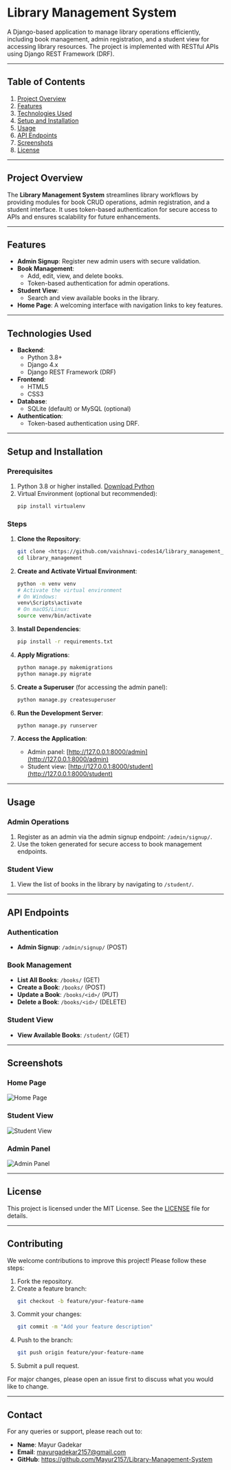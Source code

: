 # Library Management System

A Django-based application to manage library operations efficiently, including book management, admin registration, and a student view for accessing library resources. The project is implemented with RESTful APIs using Django REST Framework (DRF).

---

## Table of Contents
1. [Project Overview](#project-overview)
2. [Features](#features)
3. [Technologies Used](#technologies-used)
4. [Setup and Installation](#setup-and-installation)
5. [Usage](#usage)
6. [API Endpoints](#api-endpoints)
7. [Screenshots](#screenshots)
8. [License](#license)

---

## Project Overview

The **Library Management System** streamlines library workflows by providing modules for book CRUD operations, admin registration, and a student interface. It uses token-based authentication for secure access to APIs and ensures scalability for future enhancements.

---

## Features

- **Admin Signup**: Register new admin users with secure validation.
- **Book Management**:
  - Add, edit, view, and delete books.
  - Token-based authentication for admin operations.
- **Student View**:
  - Search and view available books in the library.
- **Home Page**: A welcoming interface with navigation links to key features.

---

## Technologies Used

- **Backend**:
  - Python 3.8+
  - Django 4.x
  - Django REST Framework (DRF)
- **Frontend**:
  - HTML5
  - CSS3
- **Database**:
  - SQLite (default) or MySQL (optional)
- **Authentication**:
  - Token-based authentication using DRF.

---

## Setup and Installation

### Prerequisites
1. Python 3.8 or higher installed. [Download Python](https://www.python.org/downloads/)
2. Virtual Environment (optional but recommended):
   ```bash
   pip install virtualenv
   ```

### Steps
1. **Clone the Repository**:
   ```bash
   git clone <https://github.com/vaishnavi-codes14/library_management_system>
   cd library_management
   ```

2. **Create and Activate Virtual Environment**:
   ```bash
   python -m venv venv
   # Activate the virtual environment
   # On Windows:
   venv\Scripts\activate
   # On macOS/Linux:
   source venv/bin/activate
   ```

3. **Install Dependencies**:
   ```bash
   pip install -r requirements.txt
   ```

4. **Apply Migrations**:
   ```bash
   python manage.py makemigrations
   python manage.py migrate
   ```

5. **Create a Superuser** (for accessing the admin panel):
   ```bash
   python manage.py createsuperuser
   ```

6. **Run the Development Server**:
   ```bash
   python manage.py runserver
   ```

7. **Access the Application**:
   - Admin panel: [http://127.0.0.1:8000/admin](http://127.0.0.1:8000/admin)
   - Student view: [http://127.0.0.1:8000/student](http://127.0.0.1:8000/student)

---

## Usage

### Admin Operations
1. Register as an admin via the admin signup endpoint: `/admin/signup/`.
2. Use the token generated for secure access to book management endpoints.

### Student View
1. View the list of books in the library by navigating to `/student/`.

---

## API Endpoints

### Authentication
- **Admin Signup**: `/admin/signup/` (POST)

### Book Management
- **List All Books**: `/books/` (GET)
- **Create a Book**: `/books/` (POST)
- **Update a Book**: `/books/<id>/` (PUT)
- **Delete a Book**: `/books/<id>/` (DELETE)

### Student View
- **View Available Books**: `/student/` (GET)

---

## Screenshots

### Home Page
![Home Page](screenshots/home_page.png)

### Student View
![Student View](screenshots/student_view.png)

### Admin Panel
![Admin Panel](screenshots/admin_panel.png)

---

## License

This project is licensed under the MIT License. See the [LICENSE](LICENSE) file for details.

---

## Contributing

We welcome contributions to improve this project! Please follow these steps:
1. Fork the repository.
2. Create a feature branch:
   ```bash
   git checkout -b feature/your-feature-name
   ```
3. Commit your changes:
   ```bash
   git commit -m "Add your feature description"
   ```
4. Push to the branch:
   ```bash
   git push origin feature/your-feature-name
   ```
5. Submit a pull request.

For major changes, please open an issue first to discuss what you would like to change.

---

## Contact

For any queries or support, please reach out to:

- **Name**: Mayur Gadekar
- **Email**: mayurgadekar2157@gmail.com
- **GitHub**: https://github.com/Mayur2157/Library-Management-System
